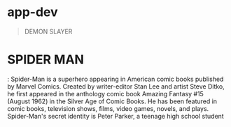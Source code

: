 # app-dev
> DEMON SLAYER

# SPIDER MAN
: Spider-Man is a superhero appearing in American comic books published by Marvel Comics. Created by writer-editor Stan Lee and artist Steve Ditko, he first appeared in the anthology comic book Amazing Fantasy #15 (August 1962) in the Silver Age of Comic Books. He has been featured in comic books, television shows, films, video games, novels, and plays.
Spider-Man's secret identity is Peter Parker, a teenage high school student 
